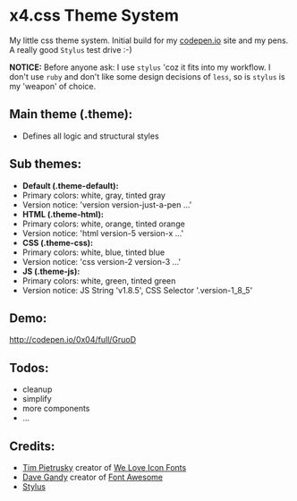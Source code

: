 x4.css Theme System
===================

My little css theme system. Initial build for my
[codepen.io](http://codepen.io/0x04) site and my pens. A really good `Stylus`
test drive :-)

**NOTICE:**
Before anyone ask: I use `stylus` 'coz it fits into my workflow. I don't
use `ruby` and don't like some design decisions of `less`, so is `stylus`
is my 'weapon' of choice.


Main theme (.theme):
-----------------------
* Defines all logic and structural styles

Sub themes:
-----------
* __Default (.theme-default):__
 * Primary colors: white, gray, tinted gray
 * Version notice: 'version version-just-a-pen …'
* __HTML (.theme-html):__
 * Primary colors: white, orange, tinted orange 
 * Version notice: 'html version-5 version-x …'
* __CSS (.theme-css):__
 * Primary colors: white, blue, tinted blue 
 * Version notice: 'css version-2 version-3 …'
* __JS (.theme-js):__
 * Primary colors: white, green, tinted green
 * Version notice: JS String 'v1.8.5',
                   CSS Selector '.version-1_8_5'

Demo:
-----
http://codepen.io/0x04/full/GruoD

Todos:
------
* cleanup
* simplify
* more components
* …

Credits:
--------
* [Tim Pietrusky](http://timpietrusky.com) creator of
  [We Love Icon Fonts](http://weloveiconfonts.com)
* [Dave Gandy](https://twitter.com/davegandy) creator of
  [Font Awesome](http://fortawesome.github.com/Font-Awesome)
* [Stylus](https://github.com/learnboost/stylus)

